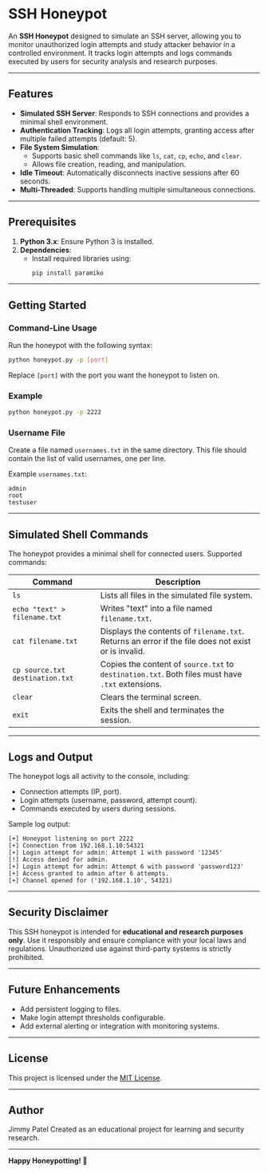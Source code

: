 
# SSH Honeypot

An **SSH Honeypot** designed to simulate an SSH server, allowing you to monitor unauthorized login attempts and study attacker behavior in a controlled environment. It tracks login attempts and logs commands executed by users for security analysis and research purposes.

---

## Features

- **Simulated SSH Server**: Responds to SSH connections and provides a minimal shell environment.
- **Authentication Tracking**: Logs all login attempts, granting access after multiple failed attempts (default: 5).
- **File System Simulation**:
  - Supports basic shell commands like `ls`, `cat`, `cp`, `echo`, and `clear`.
  - Allows file creation, reading, and manipulation.
- **Idle Timeout**: Automatically disconnects inactive sessions after 60 seconds.
- **Multi-Threaded**: Supports handling multiple simultaneous connections.

---

## Prerequisites

1. **Python 3.x**: Ensure Python 3 is installed.
2. **Dependencies**:
   - Install required libraries using:
     ```bash
     pip install paramiko
     ```

---

## Getting Started

### Command-Line Usage

Run the honeypot with the following syntax:

```bash
python honeypot.py -p [port]
```

Replace `[port]` with the port you want the honeypot to listen on.

### Example

```bash
python honeypot.py -p 2222
```

### Username File

Create a file named `usernames.txt` in the same directory. This file should contain the list of valid usernames, one per line.

Example `usernames.txt`:
```
admin
root
testuser
```

---

## Simulated Shell Commands

The honeypot provides a minimal shell for connected users. Supported commands:

| Command                       | Description                                                                                       |
|-------------------------------|---------------------------------------------------------------------------------------------------|
| `ls`                          | Lists all files in the simulated file system.                                                    |
| `echo "text" > filename.txt`  | Writes "text" into a file named `filename.txt`.                                                   |
| `cat filename.txt`            | Displays the contents of `filename.txt`. Returns an error if the file does not exist or is invalid.|
| `cp source.txt destination.txt` | Copies the content of `source.txt` to `destination.txt`. Both files must have `.txt` extensions.  |
| `clear`                       | Clears the terminal screen.                                                                      |
| `exit`                        | Exits the shell and terminates the session.                                                      |

---

## Logs and Output

The honeypot logs all activity to the console, including:
- Connection attempts (IP, port).
- Login attempts (username, password, attempt count).
- Commands executed by users during sessions.

Sample log output:
```
[+] Honeypot listening on port 2222
[+] Connection from 192.168.1.10:54321
[+] Login attempt for admin: Attempt 1 with password '12345'
[!] Access denied for admin.
[+] Login attempt for admin: Attempt 6 with password 'password123'
[+] Access granted to admin after 6 attempts.
[+] Channel opened for ('192.168.1.10', 54321)
```

---

## Security Disclaimer

This SSH honeypot is intended for **educational and research purposes only**. Use it responsibly and ensure compliance with your local laws and regulations. Unauthorized use against third-party systems is strictly prohibited.

---

## Future Enhancements

- Add persistent logging to files.
- Make login attempt thresholds configurable.
- Add external alerting or integration with monitoring systems.

---

## License

This project is licensed under the [MIT License](LICENSE).

---

## Author
Jimmy Patel
Created as an educational project for learning and security research.

---

**Happy Honeypotting! 🐝**
